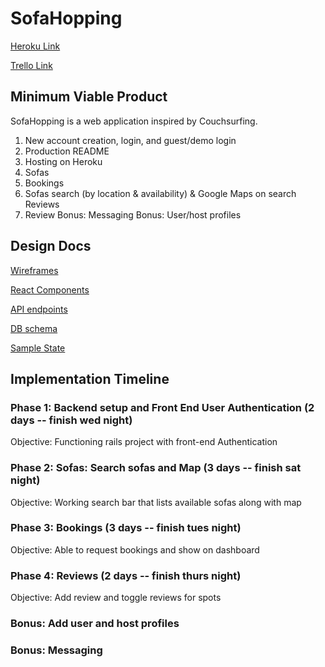 # SofaHopping

[Heroku Link](https://sofa-hopping.herokuapp.com/)

[Trello Link](https://trello.com/b/KplDkTkd/sofahopping)


## Minimum Viable Product
SofaHopping is a web application inspired by Couchsurfing.
1. New account creation, login, and guest/demo login
2. Production README
3. Hosting on Heroku
4. Sofas
5. Bookings
6. Sofas search (by location & availability) & Google Maps on search Reviews
7. Review
Bonus: Messaging
Bonus: User/host profiles

## Design Docs
[Wireframes](./wireframes)

[React Components](./component-hierarchy.md)

[API endpoints](./api-endpoints.md)

[DB schema](./schema.md)

[Sample State](./sample-state.md)

## Implementation Timeline
### Phase 1: Backend setup and Front End User Authentication (2 days -- finish wed night)
Objective: Functioning rails project with front-end Authentication

### Phase 2: Sofas: Search sofas and Map (3 days -- finish sat night)
Objective: Working search bar that lists available sofas along with map

### Phase 3: Bookings (3 days -- finish tues night)
Objective: Able to request bookings and show on dashboard

### Phase 4: Reviews (2 days -- finish thurs night)
Objective: Add review and toggle reviews for spots

### Bonus: Add user and host profiles

### Bonus: Messaging
